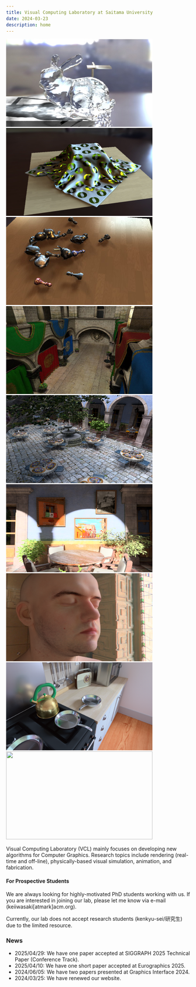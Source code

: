 ```yaml
---
title: Visual Computing Laboratory at Saitama University
date: 2024-03-23
description: home
---
```


<link rel="stylesheet" href="https://cdn.jsdelivr.net/bxslider/4.2.12/jquery.bxslider.css">
<script src="https://ajax.googleapis.com/ajax/libs/jquery/3.1.1/jquery.min.js"></script>
<script src="https://cdn.jsdelivr.net/bxslider/4.2.12/jquery.bxslider.min.js"></script>

<script type="text/javascript">
        $(document).ready(function(){
            $('.slider').bxSlider({
                auto: true,
                pause: 5000,
            });
        });
</script>

<div class="slider">
<img src="./fig/PG10.jpg" width="400" height="240" alt="">
<img src="./fig/SGA2012.jpg" width="400" height="240" alt="">
<img src="./fig/EG2012.jpg" width="400" height="240" alt="">
<img src="./fig/HPG2013.jpg" width="400" height="240" alt="">
<img src="./fig/pg2016.png" width="400" height="240" alt="">
<img src="./fig/tog2020.png" width="400" height="240" alt="">
<img src="./fig/tvcg2021.png" width="400" height="240" alt="">
<img src="./fig/gi24npfa.png" width="400" height="240" alt="">
<img src="./fig/gi24separate.png" width="400" height="240" alt="">
</div>

Visual Computing Laboratory (VCL) mainly focuses on developing new algorithms for Computer Graphics. 
Research topics include rendering (real-time and off-line), physically-based visual simulation, animation, and fabrication.

#### For Prospective Students
We are always looking for highly-motivated PhD students working with us.
If you are interested in joining our lab, please let me know via e-mail (keiiwasaki[atmark]acm.org).

Currently, our lab does not accept research students (kenkyu-sei/研究生) due to the limited resource.

### News
- 2025/04/29: We have one paper accepted at SIGGRAPH 2025 Technical Paper (Conference Track). 
- 2025/04/10: We have one short paper accepted at Eurographics 2025.
- 2024/06/05: We have two papers presented at Graphics Interface 2024.
- 2024/03/25: We have renewed our website.

###

